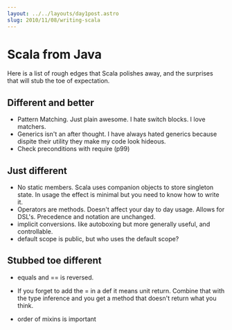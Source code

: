 ```yaml
---
layout: ../../layouts/day1post.astro
slug: 2010/11/08/writing-scala
---
```

Scala from Java
===============

Here is a list of rough edges that Scala polishes away, and the surprises that will stub the toe of expectation.

Different and better
--------------------
* Pattern Matching. Just plain awesome. I hate switch blocks. I love matchers.
* Generics isn't an after thought. I have always hated generics because dispite their utility they make my code look hideous.
* Check preconditions with require (p99)


Just different
--------------
* No static members. Scala uses companion objects to store singleton state. In usage the effect is minimal but you need to know how to write it.
* Operators are methods. Doesn't affect your day to day usage. Allows for DSL's. Precedence and notation are unchanged.
* implicit conversions. like autoboxing but more generally useful, and controllable.
* default scope is public, but who uses the default scope?

Stubbed toe different
----------------------
* equals and == is reversed.
* If you forget to add the = in a def it means unit return. Combine
that with the type inference and you get a method that doesn't return
what you think.

* order of mixins is important



